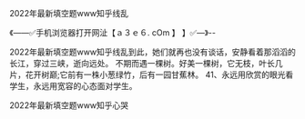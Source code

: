 2022年最新填空题www知乎线乱

《——✅手机浏览器打开网沚【ａ３ｅ６. cOm 】 】✅—》--

2022年最新填空题www知乎线乱到此，她们就再也没有谈话，安静看着那滔滔的长江，穿过三峡，逝向远处。
	不期而遇一棵树。好美一棵树，它无枝，叶长几片，花开树巅;它前有一株小葱绿竹，后有一园甘蕉林。
		41、永远用欣赏的眼光看学生，永远用宽容的心态面对学生。





2022年最新填空题www知乎心哭
